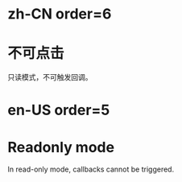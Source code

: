 # zh-CN order=6

# 不可点击

只读模式，不可触发回调。

# en-US order=5

# Readonly mode

In read-only mode, callbacks cannot be triggered.
